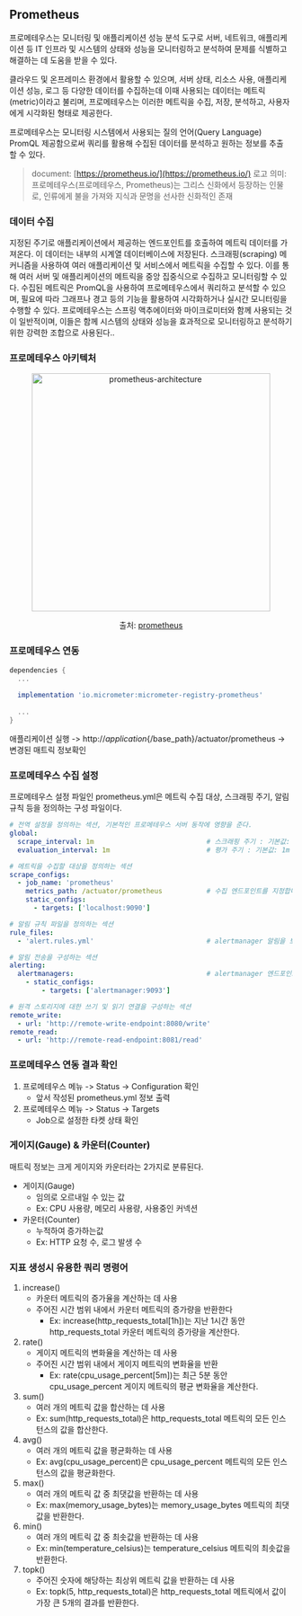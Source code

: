 ## Prometheus
프로메테우스는 모니터링 및 애플리케이션 성능 분석 도구로 서버, 네트워크, 애플리케이션 등 
IT 인프라 및 시스템의 상태와 성능을 모니터링하고 분석하여 문제를 식별하고 해결하는 데 도움을 받을 수 있다.

클라우드 및 온프레미스 환경에서 활용할 수 있으며, 서버 상태, 리소스 사용, 애플리케이션 성능, 로그 등 다양한 데이터를 수집하는데 
이때 사용되는 데이터는 메트릭(metric)이라고 불리며, 프로메테우스는 이러한 메트릭을 수집, 저장, 분석하고, 사용자에게 시각화된 형태로 제공한다.

프로메테우스는 모니터링 시스템에서 사용되는 질의 언어(Query Language) PromQL 제공함으로써 쿼리를 활용해 수집된 데이터를 분석하고 원하는 정보를 추출 할 수 있다.

> document: [https://prometheus.io/](https://prometheus.io/)
> 로고 의미: 프로메테우스(프로메테우스, Prometheus)는 그리스 신화에서 등장하는 인물로, 인류에게 불을 가져와 지식과 문명을 선사한 신화적인 존재


### 데이터 수집
지정된 주기로 애플리케이션에서 제공하는 엔드포인트를 호출하여 메트릭 데이터를 가져온다. 이 데이터는 내부의 시계열 데이터베이스에 저장된다.
스크래핑(scraping) 메커니즘을 사용하여 여러 애플리케이션 및 서비스에서 메트릭을 수집할 수 있다. 
이를 통해 여러 서버 및 애플리케이션의 메트릭을 중앙 집중식으로 수집하고 모니터링할 수 있다.
수집된 메트릭은 PromQL을 사용하여 프로메테우스에서 쿼리하고 분석할 수 있으며, 필요에 따라 그래프나 경고 등의 기능을 활용하여 시각화하거나 실시간 모니터링을 수행할 수 있다.
프로메테우스는 스프링 액추에이터와 마이크로미터와 함께 사용되는 것이 일반적이며, 이들은 함께 시스템의 상태와 성능을 효과적으로 모니터링하고 분석하기 위한 강력한 조합으로 사용된다..


### 프로메테우스 아키텍처
<div style="text-align: center">
  <p><img width="424"  alt="prometheus-architecture" src="https://github.com/Gr8G1/gr8g1-memo/assets/29472238/7ac9fb36-16c9-4dab-94f1-d48f2e798998"></p>
  <p>출처: <a href="https://prometheus.io/docs/introduction/overview/">prometheus</a></p>
</div>


### 프로메테우스 연동
```gradle
dependencies {
  ...
  
  implementation 'io.micrometer:micrometer-registry-prometheus'
  
  ...
}
```

애플리케이션 실행 -> http://${application}${/base_path}/actuator/prometheus -> 변경된 매트릭 정보확인

### 프로메테우스 수집 설정
프로메테우스 설정 파일인 prometheus.yml은 메트릭 수집 대상, 스크래핑 주기, 알림 규칙 등을 정의하는 구성 파일이다.

```yml
# 전역 설정을 정의하는 섹션, 기본적인 프로메테우스 서버 동작에 영향을 준다.
global: 
  scrape_interval: 1m                            # 스크래핑 주기 : 기본값: 1m
  evaluation_interval: 1m                        # 평가 주기 : 기본값: 1m

# 메트릭을 수집할 대상을 정의하는 섹션
scrape_configs:
  - job_name: 'prometheus'  
    metrics_path: /actuator/prometheus           # 수집 엔드포인트를 지정합니다.
    static_configs:
      - targets: ['localhost:9090']

# 알림 규칙 파일을 정의하는 섹션
rule_files:
  - 'alert.rules.yml'                            # alertmanager 알림을 보내기 위해 사용. 

# 알림 전송을 구성하는 섹션
alerting:
  alertmanagers:                                 # alertmanager 엔드포인트 및 기타 관련 설정을 지정
    - static_configs:
        - targets: ['alertmanager:9093']

# 원격 스토리지에 대한 쓰기 및 읽기 연결을 구성하는 섹션
remote_write:
  - url: 'http://remote-write-endpoint:8080/write'
remote_read:
  - url: 'http://remote-read-endpoint:8081/read'
```

### 프로메테우스 연동 결과 확인
1. 프로메테우스 메뉴 -> Status -> Configuration 확인 
   - 앞서 작성된 prometheus.yml 정보 출력
2. 프로메테우스 메뉴 -> Status -> Targets
   - Job으로 설정한 타켓 상태 확인

### 게이지(Gauge) & 카운터(Counter)
매트릭 정보는 크게 게이지와 카운터라는 2가지로 분류된다.
- 게이지(Gauge)
  - 임의로 오르내일 수 있는 값
  - Ex: CPU 사용량, 메모리 사용량, 사용중인 커넥션
- 카운터(Counter)
  - 누적하여 증가하는값 
  - Ex: HTTP 요청 수, 로그 발생 수

### 지표 생성시 유용한 쿼리 명령어
1. increase()
   - 카운터 메트릭의 증가율을 계산하는 데 사용 
   - 주어진 시간 범위 내에서 카운터 메트릭의 증가량을 반환한다
     - Ex: increase(http_requests_total[1h])는 지난 1시간 동안 http_requests_total 카운터 메트릭의 증가량을 계산한다.
2. rate()
   - 게이지 메트릭의 변화율을 계산하는 데 사용 
   - 주어진 시간 범위 내에서 게이지 메트릭의 변화율을 반환 
     - Ex: rate(cpu_usage_percent[5m])는 최근 5분 동안 cpu_usage_percent 게이지 메트릭의 평균 변화율을 계산한다.
3. sum()
   - 여러 개의 메트릭 값을 합산하는 데 사용
   - Ex: sum(http_requests_total)은 http_requests_total 메트릭의 모든 인스턴스의 값을 합산한다.
4. avg()
   - 여러 개의 메트릭 값을 평균화하는 데 사용
   - Ex: avg(cpu_usage_percent)은 cpu_usage_percent 메트릭의 모든 인스턴스의 값을 평균화한다.
5. max()
   - 여러 개의 메트릭 값 중 최댓값을 반환하는 데 사용 
   - Ex: max(memory_usage_bytes)는 memory_usage_bytes 메트릭의 최댓값을 반환한다.
6. min()
   - 여러 개의 메트릭 값 중 최솟값을 반환하는 데 사용 
   - Ex: min(temperature_celsius)는 temperature_celsius 메트릭의 최솟값을 반환한다.
7. topk()
   - 주어진 숫자에 해당하는 최상위 메트릭 값을 반환하는 데 사용 
   - Ex: topk(5, http_requests_total)은 http_requests_total 메트릭에서 값이 가장 큰 5개의 결과를 반환한다.
